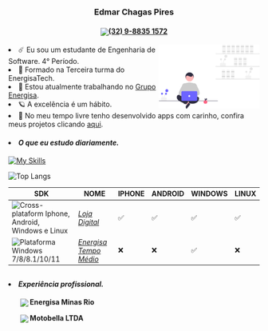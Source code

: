 <!--Nome completo:-->
<h3 align="center">Edmar Chagas Pires</h3>
<h4 align="center"><a href="https://web.whatsapp.com/send/?phone=32988351572" rel="nofollow"><img src="https://static-00.iconduck.com/assets.00/whatsapp-icon-2040x2048-8b5th74o.png" height="20px" align="center"><strong>(32) 9-8835 1572</strong></a></h4>

<!--Imagem decorativa:-->
<img align="right" src="https://raw.githubusercontent.com/edmarpires9/edmarpires9/08ac4f106fb7a1af1860da86eb29ef47129147e5/Imagens/background.svg" style="width: 40%;">
<!--Biografia-->
<li>☄️ Eu sou um estudante de Engenharia de Software. 4° Período.</li>
<li>🌙 Formado na Terceira turma do EnergisaTech.</li>
<li>🌌 Estou atualmente trabalhando no <a href="https://www.energisa.com.br/">Grupo Energisa</a>.</li>
<li>🪐 A excelência é um hábito.</li>
<li>🔭 No meu tempo livre tenho desenvolvido apps com carinho, confira meus projetos clicando <a href="https://github.com/edmarpires9?tab=repositories">aqui</a>.</li>
<!--Estudando essas linguagens:-->
<h4><li><em>O que eu estudo diariamente.</em></li></h4>

[![My Skills](https://skillicons.dev/icons?i=react,nodejs)](https://www.linkedin.com/in/edmar-chagas-96b380246/)

![Top Langs](https://github-readme-stats.vercel.app/api/top-langs/?username=edmarpires9&hide_progress=true&layout=compact&card_width=100%&theme=transparent&card&custom_title=edmarpires9🧙‍♂️🎇)

| SDK | NOME | IPHONE| ANDROID | WINDOWS | LINUX |
|----------|----------|----------|----------|----------|----------|
|<img title="Cross-plataform Iphone, Android, Windows e Linux" src="https://jorgecolonconsulting.com/wp-content/uploads/React-Icon-Black.png" height="32px" align="center">| <a href="https://github.com/edmarpires9/LojaDigital" rel="nofollow"><em>Loja Digital</em></a>   | ✅  | ✅   | ✅   | ✅   |
| <img title="Plataforma Windows 7/8/8.1/10/11" src="https://www.appeon.com/sites/default/files/2022-07/home/PowerBuilder.svg" height="32px" align="center">   | <a href="https://github.com/edmarpires9/Energisa-TMA" rel="nofollow"><em>Energisa Tempo Médio</em></a>  | ❌   | ❌  | ✅  | ❌ |

##
<h4><li><em>Experiência profissional.</em></li></h4>
<ul></p><img src="https://media.licdn.com/dms/image/C4D0BAQEk6-EWKeqDTQ/company-logo_100_100/0/1630533776321/energisa_logo?e=1710374400&v=beta&t=kn8bm6erJ5oRXr5MwFJ6mYPBBSrlOtgTjgRFma5aMuA" height="20px" align="center"><strong> Energisa Minas Rio</strong></ul>
<ul></p><img src="https://cdn.iconscout.com/icon/free/png-256/free-honda-6-202784.png" height="20px" align="center"><strong> Motobella LTDA</strong></ul>
